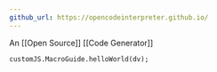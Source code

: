 ```yaml
---
github_url: https://opencodeinterpreter.github.io/
---
```

An [[Open Source]] [[Code Generator]]

```dataviewjs
customJS.MacroGuide.helloWorld(dv);
```
